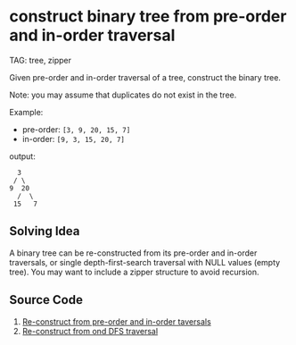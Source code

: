 # construct binary tree from pre-order and in-order traversal

TAG: tree, zipper

Given pre-order and in-order traversal of a tree, construct the binary tree.

Note: you may assume that duplicates do not exist in the tree.

Example:

* pre-order: `[3, 9, 20, 15, 7]`
* in-order: `[9, 3, 15, 20, 7]`

output:

```
  3
 / \
9  20
  /  \
 15   7
```

## Solving Idea

A binary tree can be re-constructed from its pre-order and in-order traversals, or single depth-first-search traversal with NULL values (empty tree). You may want to include a zipper structure to avoid recursion.

## Source Code

1. [Re-construct from pre-order and in-order taversals](../src/m0105.py)
2. [Re-construct from ond DFS traversal](../src/m0098_rebuild.py)
